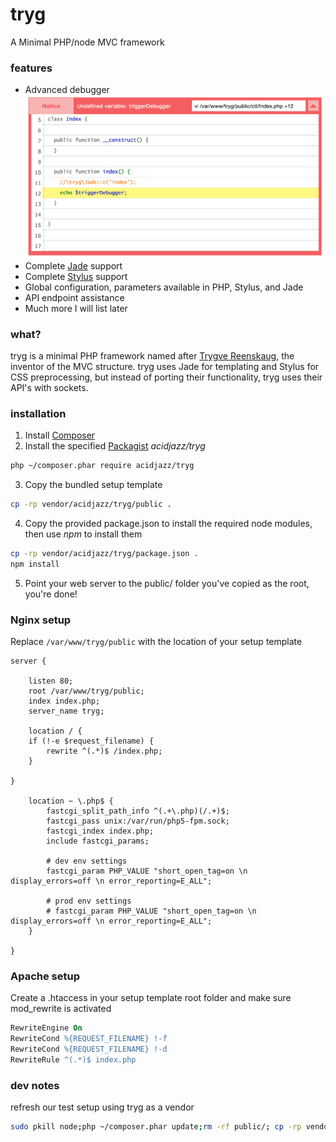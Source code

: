 
# tryg
A Minimal PHP/node MVC framework 

### features

* Advanced debugger
![debugger](media/debugger.png)
* Complete [Jade](https://github.com/jadejs/jade) support
* Complete [Stylus](https://github.com/stylus/stylus) support
* Global configuration, parameters available in PHP, Stylus, and Jade
* API endpoint assistance
* Much more I will list later

### what?

tryg is a minimal PHP framework named after [Trygve Reenskaug](http://en.wikipedia.org/wiki/Trygve_Reenskaug), the inventor of the MVC structure.
tryg uses Jade for templating and Stylus for CSS preprocessing, but instead of porting their functionality, tryg uses their API's with sockets.

### installation

1. Install [Composer](https://getcomposer.org/)
2. Install the specified [Packagist](https://packagist.org/packages/acidjazz/tryg) _acidjazz/tryg_
```bash
php ~/composer.phar require acidjazz/tryg
```
3. Copy the bundled setup template
```bash
cp -rp vendor/acidjazz/tryg/public .
```
4. Copy the provided package.json to install the required node modules, then use *npm* to install them
```bash
cp -rp vendor/acidjazz/tryg/package.json .
npm install
```
5. Point your web server to the public/ folder you've copied as the root, you're done!

### Nginx setup

Replace `/var/www/tryg/public` with the location of your setup template 

```nginx
server {

	listen 80;
	root /var/www/tryg/public;
	index index.php;
	server_name tryg;

	location / {
	if (!-e $request_filename) {
		rewrite ^(.*)$ /index.php;
	}

}

	location ~ \.php$ {
		fastcgi_split_path_info ^(.+\.php)(/.+)$;
		fastcgi_pass unix:/var/run/php5-fpm.sock;
		fastcgi_index index.php;
		include fastcgi_params;

		# dev env settings
		fastcgi_param PHP_VALUE "short_open_tag=on \n display_errors=off \n error_reporting=E_ALL";

		# prod env settings
		# fastcgi_param PHP_VALUE "short_open_tag=on \n display_errors=off \n error_reporting=E_ALL";
	}

}
```

### Apache setup

Create a .htaccess in your setup template root folder and make sure mod\_rewrite is activated

```apache
RewriteEngine On
RewriteCond %{REQUEST_FILENAME} !-f
RewriteCond %{REQUEST_FILENAME} !-d
RewriteRule ^(.*)$ index.php
```

### dev notes

refresh our test setup using tryg as a vendor
```bash
sudo pkill node;php ~/composer.phar update;rm -rf public/; cp -rp vendor/acidjazz/tryg/public/ public
```
